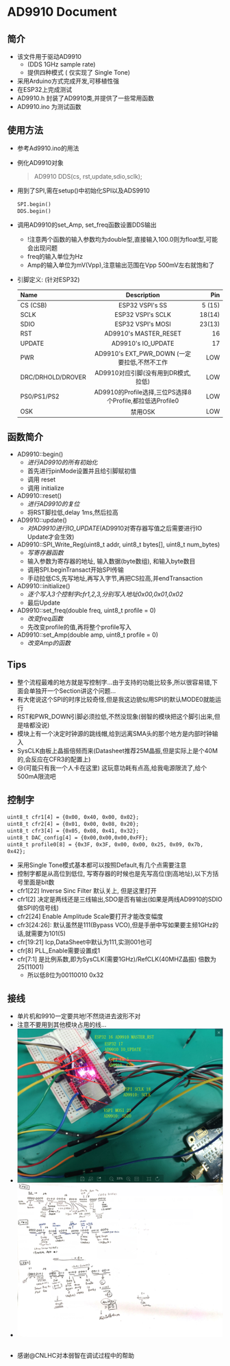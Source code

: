 # AD9910 Document

## 简介
* 该文件用于驱动AD9910
    * (DDS 1GHz sample rate)
    * 提供四种模式 ( 仅实现了 Single Tone)
* 采用Arduino方式完成开发,可移植性强
* 在ESP32上完成测试
* AD9910.h 封装了AD9910类,并提供了一些常用函数
* AD9910.ino 为测试函数

## 使用方法
* 参考Ad9910.ino的用法
* 例化AD9910对象
    > AD9910 DDS(cs, rst,update,sdio,sclk);
* 用到了SPI,需在setup()中初始化SPI以及ADS9910
    ```
    SPI.begin()
    DDS.begin()
    ```
* 调用AD9910的set_Amp, set_freq函数设置DDS输出
    * !注意两个函数的输入参数均为double型,直接输入100.0则为float型,可能会出现问题
    * freq的输入单位为Hz
    * Amp的输入单位为mV(Vpp),注意输出范围在Vpp 500mV左右就饱和了
* 引脚定义: (针对ESP32)


    | Name        | Description      | Pin  |
    |---------------|:-------------:|------:|
    | CS (CSB)   | ESP32 VSPI's SS | 5 (15)|
    | SCLK      | ESP32 VSPI's SCLK |   18(14) |
    | SDIO | ESP32 VSPI's MOSI    |    23(13) |
    | RST | AD9910's MASTER_RESET|  16|
    |UPDATE| AD9910's IO_UPDATE| 17|
    |PWR| AD9910's EXT_PWR_DOWN  (一定要拉低,不然不工作| LOW|
    |DRC/DRHOLD/DROVER| AD9910对应引脚(没有用到DR模式,拉低)| LOW|
    |PS0/PS1/PS2|AD9910的Profile选择,三位PS选择8个Profile,都拉低选Profile0|LOW|
    |OSK|禁用OSK|LOW

## 函数简介
* AD9910::begin()  
    *  *进行AD9910的所有初始化*
    * 首先进行pinMode设置并且给引脚赋初值
    * 调用 reset
    * 调用 initialize
* AD9910::reset()
    * *进行AD9910的复位*
    * 将RST脚拉低,delay 1ms,然后拉高
* AD9910::update()
    * *对AD9910进行IO_UPDATE*(AD9910对寄存器写值之后需要进行IO Update才会生效)
* AD9910::SPI_Write_Reg(uint8_t addr, uint8_t bytes[], uint8_t num_bytes)
    * *写寄存器函数*
    * 输入参数为寄存器的地址, 输入数据(byte数组), 和输入byte数目
    * 调用SPI.beginTransact开始SPI传输
    * 手动拉低CS,先写地址,再写入字节,再把CS拉高,并endTransaction
* AD9910::initialize()
    * *逐个写入3个控制字cfr1,2,3,分别写入地址0x00,0x01,0x02*
    * 最后Update
* AD9910::set_freq(double freq, uint8_t profile = 0)
    * *改变freq函数*
    * 先改变profile的值,再将整个profile写入
* AD9910::set_Amp(double amp, uint8_t profile = 0)
    * *改变Amp的函数*
## Tips
* 整个流程最难的地方就是写控制字...由于支持的功能比较多,所以很容易错,下面会单独开一个Section讲这个问题...
* 有大佬说这个SPI的时序比较奇怪,但是我这边貌似用SPI的默认MODE0就能运行
* RST和PWR_DOWN引脚必须拉低,不然没现象(弱智的模块把这个脚引出来,但是啥都没说)
* 模块上有一个决定时钟源的跳线帽,给到远离SMA头的那个地方是内部时钟输入
* SysCLK由板上晶振倍频而来(Datasheet推荐25M晶振,但是实际上是个40M的,会反应在CFR3的配置上)
* :cry:(可能只有我一个人卡在这里) 这玩意功耗有点高,给我电源限流了,给个500mA限流吧

## 控制字
```
uint8_t cfr1[4] = {0x00, 0x40, 0x00, 0x02};
uint8_t cfr2[4] = {0x01, 0x00, 0x08, 0x20};
uint8_t cfr3[4] = {0x05, 0x08, 0x41, 0x32};
uint8_t DAC_config[4] = {0x00,0x00,0x00,0xFF};
uint8_t profile0[8] = {0x3F, 0x3F, 0x00, 0x00, 0x25, 0x09, 0x7b, 0x42};
```
* 采用Single Tone模式基本都可以按照Default,有几个点需要注意
* 控制字都是从高位到低位, 写寄存器的时候也是先写高位(到高地址),以下方括号里面是bit数
* cfr1[22] Inverse Sinc Filter 默认关上, 但是这里打开
* cfr1[2] 决定是两线还是三线输出,SDO是否有输出(如果是两线AD9910的SDIO做SPI的信号线)
* cfr2[24] Enable Amplitude Scale要打开才能改变幅度
* cfr3[24:26]: 默认虽然是111(Bypass VCO),但是手册中写如果要主频1GHz的话,就需要为101(5)
* cfr[19:21] Icp,DataSheet中默认为111,实测001也可
* cfr[8] PLL_Enable需要设置成1
* cfr[7:1] 是比例系数,即为SysCLK(需要1GHz)/RefCLK(40MHZ晶振) 倍数为25(11001)
    * 所以低8位为00110010 0x32

## 接线
* 单片机和9910一定要共地!不然烧进去波形不对
* 注意不要用到其他模块占用的线...
* ![](AD9910-ESP32-LINK.png)
* ![](AD9910-Digest.png)

##
* 感谢@CNLHC对本弱智在调试过程中的帮助
